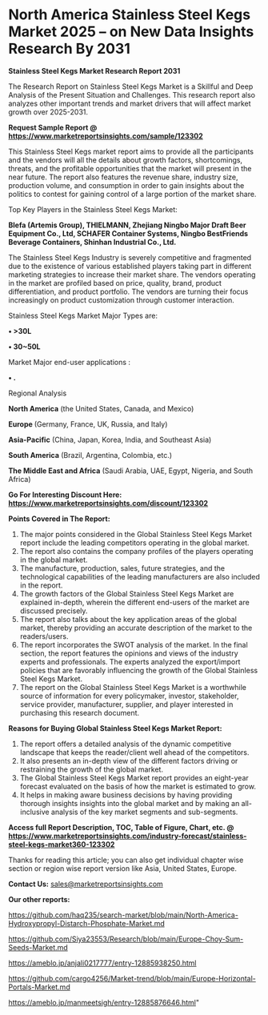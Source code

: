 # North America Stainless Steel Kegs Market 2025 – on New Data Insights Research By 2031

<strong>Stainless Steel Kegs Market Research Report 2031</strong>

The Research Report on Stainless Steel Kegs Market is a Skillful and Deep Analysis of the Present Situation and Challenges. This research report also analyzes other important trends and market drivers that will affect market growth over 2025-2031.

<strong>Request Sample Report @ <a href=https://www.marketreportsinsights.com/sample/123302>https://www.marketreportsinsights.com/sample/123302</a></strong>

This Stainless Steel Kegs market report aims to provide all the participants and the vendors will all the details about growth factors, shortcomings, threats, and the profitable opportunities that the market will present in the near future. The report also features the revenue share, industry size, production volume, and consumption in order to gain insights about the politics to contest for gaining control of a large portion of the market share.

Top Key Players in the Stainless Steel Kegs Market:

<strong>Blefa (Artemis Group), THIELMANN, Zhejiang Ningbo Major Draft Beer Equipment Co., Ltd, SCHAFER Container Systems, Ningbo BestFriends Beverage Containers, Shinhan Industrial Co., Ltd.</strong>

The Stainless Steel Kegs Industry is severely competitive and fragmented due to the existence of various established players taking part in different marketing strategies to increase their market share. The vendors operating in the market are profiled based on price, quality, brand, product differentiation, and product portfolio. The vendors are turning their focus increasingly on product customization through customer interaction.

Stainless Steel Kegs Market Major Types are:

<strong>• >30L

• 30~50L</strong>

Market Major end-user applications :

<strong>• .</strong>

Regional Analysis

</u><strong><b>North America</b></strong> (the United States, Canada, and Mexico)

<strong><b>Europe </b></strong>(Germany, France, UK, Russia, and Italy)

<strong><b>Asia-Pacific</b></strong> (China, Japan, Korea, India, and Southeast Asia)

<strong><b>South America</b></strong> (Brazil, Argentina, Colombia, etc.)

<strong><b>The Middle East and Africa</b></strong> (Saudi Arabia, UAE, Egypt, Nigeria, and South Africa)

<strong>Go For Interesting Discount Here: <a href=https://www.marketreportsinsights.com/discount/123302>https://www.marketreportsinsights.com/discount/123302</a></strong>

<strong>Points Covered in The Report:</strong>
<ol>
  <li>The major points considered in the Global Stainless Steel Kegs Market report include the leading competitors operating in the global market.</li>
  <li>The report also contains the company profiles of the players operating in the global market.</li>
  <li>The manufacture, production, sales, future strategies, and the technological capabilities of the leading manufacturers are also included in the report.</li>
  <li>The growth factors of the Global Stainless Steel Kegs Market are explained in-depth, wherein the different end-users of the market are discussed precisely.</li>
  <li>The report also talks about the key application areas of the global market, thereby providing an accurate description of the market to the readers/users.</li>
  <li>The report incorporates the SWOT analysis of the market. In the final section, the report features the opinions and views of the industry experts and professionals. The experts analyzed the export/import policies that are favorably influencing the growth of the Global Stainless Steel Kegs Market.</li>
  <li>The report on the Global Stainless Steel Kegs Market is a worthwhile source of information for every policymaker, investor, stakeholder, service provider, manufacturer, supplier, and player interested in purchasing this research document.</li>
</ol>
<strong>Reasons for Buying Global Stainless Steel Kegs Market Report:</strong>

<ol>
  <li>The report offers a detailed analysis of the dynamic competitive landscape that keeps the reader/client well ahead of the competitors.</li>
  <li>It also presents an in-depth view of the different factors driving or restraining the growth of the global market.</li>
  <li>The Global Stainless Steel Kegs Market report provides an eight-year forecast evaluated on the basis of how the market is estimated to grow.</li>
  <li>It helps in making aware business decisions by having providing thorough insights insights into the global market and by making an all-inclusive analysis of the key market segments and sub-segments.</li>
</ol>
<strong>Access full Report Description, TOC, Table of Figure, Chart, etc. @ <a href=https://www.marketreportsinsights.com/industry-forecast/stainless-steel-kegs-market360-123302>https://www.marketreportsinsights.com/industry-forecast/stainless-steel-kegs-market360-123302</a></strong>


Thanks for reading this article; you can also get individual chapter wise section or region wise report version like Asia, United States, Europe.

<strong>Contact Us:</strong>
sales@marketreportsinsights.com

<strong>Our other reports:</strong>

<a href=https://github.com/haq235/search-market/blob/main/North-America-Hydroxypropyl-Distarch-Phosphate-Market.md>https://github.com/haq235/search-market/blob/main/North-America-Hydroxypropyl-Distarch-Phosphate-Market.md</a>

<a href=https://github.com/Siya23553/Research/blob/main/Europe-Choy-Sum-Seeds-Market.md>https://github.com/Siya23553/Research/blob/main/Europe-Choy-Sum-Seeds-Market.md</a>

<a href=https://ameblo.jp/anjali0217777/entry-12885938250.html>https://ameblo.jp/anjali0217777/entry-12885938250.html</a>

<a href=https://github.com/cargo4256/Market-trend/blob/main/Europe-Horizontal-Portals-Market.md>https://github.com/cargo4256/Market-trend/blob/main/Europe-Horizontal-Portals-Market.md</a>

<a href=https://ameblo.jp/manmeetsigh/entry-12885876646.html>https://ameblo.jp/manmeetsigh/entry-12885876646.html</a>"
